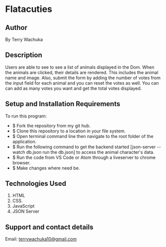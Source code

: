 # Flatacuties
## Author
By Terry Wachuka
## Description
Users are able to see to see a list of animals displayed in the Dom. When the animals are clicked, their details are rendered. This includes the animal name and image. Also, submit the form by adding the number of votes from the input field for each animal and you can reset the votes as well. You can can add as many votes you want and get the total votes displayed.
## Setup and Installation Requirements
To run this program:
- $ Fork the repository from my git hub.
- $ Clone this repository to a location in your file system.
- $ Open terminal command line then navigate to the root folder of the application.
- $ Run the following command to get the backend started [json-server --watch db.json run the db.json] to access the animal character's data.
- $ Run the code from VS Code or Atom through a liveserver to chrome browser.
- $ Make changes where need be.
## Technologies Used
1. HTML
2. CSS.
3. JavaScript
4. JSON Server
## Support and contact details
Email: terrywachuka10@gmail.com





